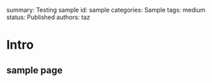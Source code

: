 summary: Testing sample
id: sample
categories: Sample
tags: medium
status: Published 
authors: taz

# Intro
<!-- ------------------------ -->

## sample page